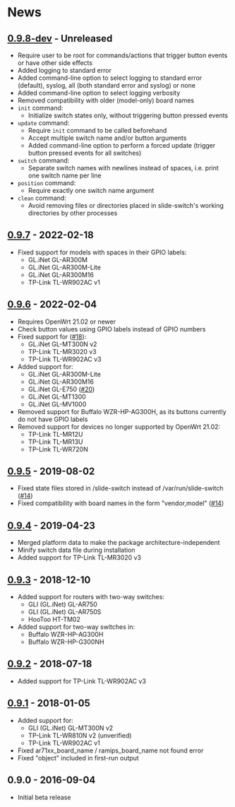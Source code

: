 # News

## [0.9.8-dev][Unreleased] - Unreleased
* Require user to be root for commands/actions that trigger button
  events or have other side effects
* Added logging to standard error
* Added command-line option to select logging to standard error
  (default), syslog, all (both standard error and syslog) or none
* Added command-line option to select logging verbosity
* Removed compatibility with older (model-only) board names
* `init` command:
  * Initialize switch states only, without triggering button pressed
    events
* `update` command:
  * Require `init` command to be called beforehand
  * Accept multiple switch name and/or button arguments
  * Added command-line option to perform a forced update (trigger button
    pressed events for all switches)
* `switch` command:
  * Separate switch names with newlines instead of spaces, i.e. print
    one switch name per line
* `position` command:
  * Require exactly one switch name argument
* `clean` command:
  * Avoid removing files or directories placed in slide-switch's working
    directories by other processes

## [0.9.7] - 2022-02-18
* Fixed support for models with spaces in their GPIO labels:
  * GL.iNet GL-AR300M
  * GL.iNet GL-AR300M-Lite
  * GL.iNet GL-AR300M16
  * TP-Link TL-WR902AC v1

## [0.9.6] - 2022-02-04
* Requires OpenWrt 21.02 or newer
* Check button values using GPIO labels instead of GPIO numbers
* Fixed support for ([#18][GH-18]):
  * GL.iNet GL-MT300N v2
  * TP-Link TL-MR3020 v3
  * TP-Link TL-WR902AC v3
* Added support for:
  * GL.iNet GL-AR300M-Lite
  * GL.iNet GL-AR300M16
  * GL.iNet GL-E750 ([#20][GH-20])
  * GL.iNet GL-MT1300
  * GL.iNet GL-MV1000
* Removed support for Buffalo WZR-HP-AG300H, as its buttons currently do
  not have GPIO labels
* Removed support for devices no longer supported by OpenWrt 21.02:
  * TP-Link TL-MR12U
  * TP-Link TL-MR13U
  * TP-Link TL-WR720N

## [0.9.5] - 2019-08-02
* Fixed state files stored in /slide-switch instead of
  /var/run/slide-switch ([#14][GH-14])
* Fixed compatibility with board names in the form "vendor,model"
  ([#14][GH-14])

## [0.9.4] - 2019-04-23
* Merged platform data to make the package architecture-independent
* Minify switch data file during installation
* Added support for TP-Link TL-MR3020 v3

## [0.9.3] - 2018-12-10
* Added support for routers with two-way switches:
  * GLI (GL.iNet) GL-AR750
  * GLI (GL.iNet) GL-AR750S
  * HooToo HT-TM02
* Added support for two-way switches in:
  * Buffalo WZR-HP-AG300H
  * Buffalo WZR-HP-G300NH

## [0.9.2] - 2018-07-18
* Added support for TP-Link TL-WR902AC v3

## [0.9.1] - 2018-01-05
* Added support for:
  * GLI (GL.iNet) GL-MT300N v2
  * TP-Link TL-WR810N v2 (unverified)
  * TP-Link TL-WR902AC v1
* Fixed ar71xx_board_name / ramips_board_name not found error
* Fixed "object" included in first-run output

## 0.9.0 - 2016-09-04
* Initial beta release

[Unreleased]: https://github.com/jefferyto/openwrt-slide-switch/compare/0.9.7...main
[0.9.7]: https://github.com/jefferyto/openwrt-slide-switch/compare/0.9.6...0.9.7
[0.9.6]: https://github.com/jefferyto/openwrt-slide-switch/compare/0.9.5...0.9.6
[0.9.5]: https://github.com/jefferyto/openwrt-slide-switch/compare/0.9.4...0.9.5
[0.9.4]: https://github.com/jefferyto/openwrt-slide-switch/compare/0.9.3...0.9.4
[0.9.3]: https://github.com/jefferyto/openwrt-slide-switch/compare/0.9.2...0.9.3
[0.9.2]: https://github.com/jefferyto/openwrt-slide-switch/compare/0.9.1...0.9.2
[0.9.1]: https://github.com/jefferyto/openwrt-slide-switch/compare/0.9.0...0.9.1

[GH-14]: https://github.com/jefferyto/openwrt-slide-switch/issues/14
[GH-18]: https://github.com/jefferyto/openwrt-slide-switch/issues/18
[GH-20]: https://github.com/jefferyto/openwrt-slide-switch/pull/20
